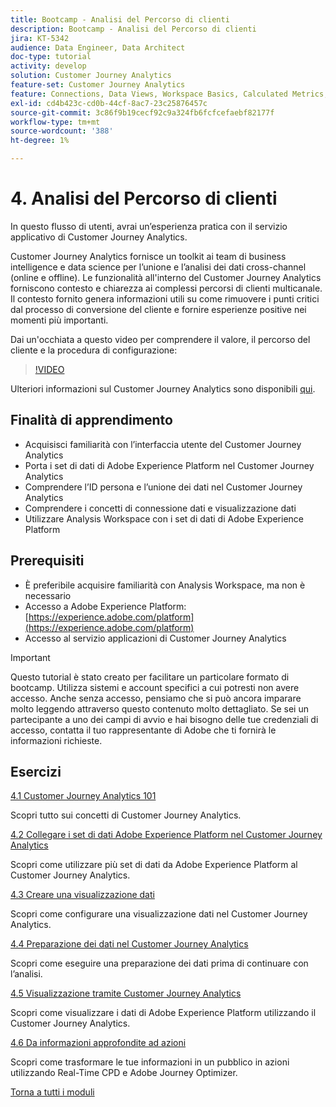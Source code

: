 ```yaml
---
title: Bootcamp - Analisi del Percorso di clienti
description: Bootcamp - Analisi del Percorso di clienti
jira: KT-5342
audience: Data Engineer, Data Architect
doc-type: tutorial
activity: develop
solution: Customer Journey Analytics
feature-set: Customer Journey Analytics
feature: Connections, Data Views, Workspace Basics, Calculated Metrics, Visualizations, Audiences
exl-id: cd4b423c-cd0b-44cf-8ac7-23c25876457c
source-git-commit: 3c86f9b19cecf92c9a324fb6fcfcefaebf82177f
workflow-type: tm+mt
source-wordcount: '388'
ht-degree: 1%

---
```


# 4. Analisi del Percorso di clienti

In questo flusso di utenti, avrai un’esperienza pratica con il servizio applicativo di Customer Journey Analytics.

Customer Journey Analytics fornisce un toolkit ai team di business intelligence e data science per l’unione e l’analisi dei dati cross-channel (online e offline). Le funzionalità all&#39;interno del Customer Journey Analytics forniscono contesto e chiarezza ai complessi percorsi di clienti multicanale. Il contesto fornito genera informazioni utili su come rimuovere i punti critici dal processo di conversione del cliente e fornire esperienze positive nei momenti più importanti.

Dai un&#39;occhiata a questo video per comprendere il valore, il percorso del cliente e la procedura di configurazione:

>[!VIDEO](https://video.tv.adobe.com/v/327188?quality=12&learn=on)

Ulteriori informazioni sul Customer Journey Analytics sono disponibili [qui](https://spark.adobe.com/page/t62eiRu9l6iWJ/).

## Finalità di apprendimento

- Acquisisci familiarità con l’interfaccia utente del Customer Journey Analytics
- Porta i set di dati di Adobe Experience Platform nel Customer Journey Analytics
- Comprendere l’ID persona e l’unione dei dati nel Customer Journey Analytics
- Comprendere i concetti di connessione dati e visualizzazione dati
- Utilizzare Analysis Workspace con i set di dati di Adobe Experience Platform

## Prerequisiti

- È preferibile acquisire familiarità con Analysis Workspace, ma non è necessario
- Accesso a Adobe Experience Platform: [https://experience.adobe.com/platform](https://experience.adobe.com/platform)
- Accesso al servizio applicazioni di Customer Journey Analytics

>[!IMPORTANT]
>
>Questo tutorial è stato creato per facilitare un particolare formato di bootcamp. Utilizza sistemi e account specifici a cui potresti non avere accesso. Anche senza accesso, pensiamo che si può ancora imparare molto leggendo attraverso questo contenuto molto dettagliato. Se sei un partecipante a uno dei campi di avvio e hai bisogno delle tue credenziali di accesso, contatta il tuo rappresentante di Adobe che ti fornirà le informazioni richieste.

## Esercizi

[4.1 Customer Journey Analytics 101](./ex1.md)

Scopri tutto sui concetti di Customer Journey Analytics.

[4.2 Collegare i set di dati Adobe Experience Platform nel Customer Journey Analytics](./ex2.md)

Scopri come utilizzare più set di dati da Adobe Experience Platform al Customer Journey Analytics.

[4.3 Creare una visualizzazione dati](./ex3.md)

Scopri come configurare una visualizzazione dati nel Customer Journey Analytics.

[4.4 Preparazione dei dati nel Customer Journey Analytics](./ex4.md)

Scopri come eseguire una preparazione dei dati prima di continuare con l’analisi.

[4.5 Visualizzazione tramite Customer Journey Analytics](./ex5.md)

Scopri come visualizzare i dati di Adobe Experience Platform utilizzando il Customer Journey Analytics.

[4.6 Da informazioni approfondite ad azioni](./ex6.md)

Scopri come trasformare le tue informazioni in un pubblico in azioni utilizzando Real-Time CPD e Adobe Journey Optimizer.

[Torna a tutti i moduli](../../overview.md)
